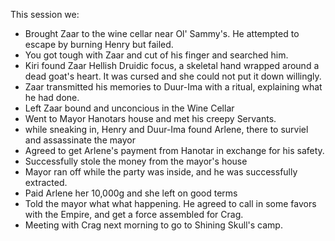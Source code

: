 This session we:

* Brought Zaar to the wine cellar near Ol' Sammy's. He attempted to escape by burning Henry but failed.
* You got tough with Zaar and cut of his finger and searched him.
* Kiri found Zaar Hellish Druidic focus, a skeletal hand wrapped around a dead goat's heart. It was cursed and she could not put it down willingly.
* Zaar transmitted his memories to Duur-Ima with a ritual, explaining what he had done.
* Left Zaar bound and unconcious in the Wine Cellar
* Went to Mayor Hanotars house and met his creepy Servants.
* while sneaking in, Henry and Duur-Ima found Arlene, there to surviel and assassinate the mayor
* Agreed to get Arlene's payment from Hanotar in exchange for his safety.
* Successfully stole the money from the mayor's house
* Mayor ran off while the party was inside, and he was successfully extracted.
* Paid Arlene her 10,000g and she left on good terms
* Told the mayor what what happening. He agreed to call in some favors with the Empire, and get a force assembled for Crag.
* Meeting with Crag next morning to go to Shining Skull's camp.